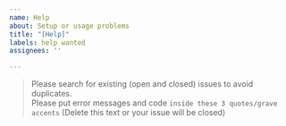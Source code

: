```yaml
---
name: Help
about: Setup or usage problems
title: "[Help]"
labels: help wanted
assignees: ''

---
```


> Please search for existing (open and closed) issues to avoid duplicates.  
Please put error messages and code ```inside these 3 quotes/grave accents```
(Delete this text or your issue will be closed)
